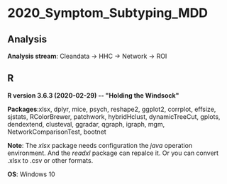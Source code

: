 # 2020_Symptom_Subtyping_MDD

## Analysis
**Analysis stream**: Cleandata -> HHC -> Network -> ROI


## R
**R version 3.6.3 (2020-02-29) -- "Holding the Windsock"**

**Packages**:xlsx, dplyr, mice, psych, reshape2, ggplot2, corrplot, effsize, sjstats, RColorBrewer, patchwork, hybridHclust, dynamicTreeCut, gplots, dendextend, clusteval, ggradar, qgraph, igraph, mgm, NetworkComparisonTest, bootnet

**Note**: The *xlsx* package needs configuration the *java* operation environment. And the *readxl* package can repalce it. Or you can convert .xlsx to .csv or other formats.
 
**OS**: Windows 10 
